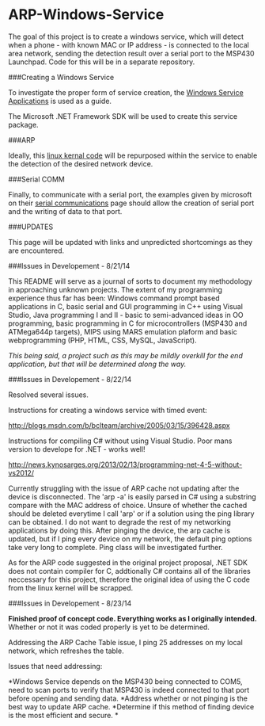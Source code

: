 ARP-Windows-Service
===================

The goal of this project is to create a windows service, which will detect when a phone - with known MAC or IP address - is connected to the local area network, sending the detection result over a serial port to the MSP430 Launchpad. Code for this will be in a separate repository.

###Creating a Windows Service

To investigate the proper form of service creation, the [Windows Service Applications](http://msdn.microsoft.com/en-us/library/y817hyb6(v=vs.110).aspx) is used as a guide.

The Microsoft .NET Framework SDK will be used to create this service package.

###ARP

Ideally, this [linux kernal code](https://www.kernel.org/pub/linux/kernel/people/marcelo/linux-2.4/net/ipv4/arp.c) will be repurposed within the service to enable the detection of the desired network device. 

###Serial COMM

Finally, to communicate with a serial port, the examples given by microsoft on their [serial communications](http://msdn.microsoft.com/en-us/library/ff802693.aspx) page should allow the creation of serial port and the writing of data to that port.

###UPDATES

This page will be updated with links and unpredicted shortcomings as they are encountered.


###Issues in Developement - 8/21/14

This README will serve as a journal of sorts to document my methodology in approaching unknown projects. The extent of my programming experience thus far has been: Windows command prompt based applications in C, basic serial and GUI programming in C++ using Visual Studio, Java programming I and II - basic to semi-advanced ideas in OO programming, basic programming in C for microcontrollers (MSP430 and ATMega644p targets), MIPS using MARS emulation plaform and basic webprogramming (PHP, HTML, CSS, MySQL, JavaScript).

*This being said, a project such as this may be mildly overkill for the end application, but that will be determined along the way.*

###Issues in Developement - 8/22/14

Resolved several issues. 

Instructions for creating a windows service with timed event:

http://blogs.msdn.com/b/bclteam/archive/2005/03/15/396428.aspx

Instructions for compiling C# without using Visual Studio. Poor mans version to develope for .NET - works well!

http://news.kynosarges.org/2013/02/13/programming-net-4-5-without-vs2012/

Currently struggling with the issue of ARP cache not updating after the device is disconnected. The 'arp -a' is easily parsed in C# using a substring compare with the MAC address of choice. Unsure of whether the cached should be deleted everytime I call 'arp' or if a solution using the ping library can be obtained. I do not want to degrade the rest of my networking applications by doing this. After pinging the device, the arp cache is updated, but if I ping every device on my network, the default ping options take very long to complete. Ping class will be investigated further.

As for the ARP code suggested in the original project proposal, .NET SDK does not contain compiler for C, addtionally C# contains all of the libraries neccessary for this project, therefore the original idea of using the C code from the linux kernel will be scrapped.

###Issues in Developement - 8/23/14

**Finished proof of concept code. Everything works as I originally intended.** Whether or not it was coded properly is yet to be determined. 

Addressing the ARP Cache Table issue, I ping 25 addresses on my local network, which refreshes the table.

Issues that need addressing:

*Windows Service depends on the MSP430 being connected to COM5, need to scan ports to verify that MSP430 is indeed connected to that port before opening and sending data.
*Address whether or not pinging is the best way to update ARP cache. 
*Determine if this method of finding device is the most efficient and secure.
*


